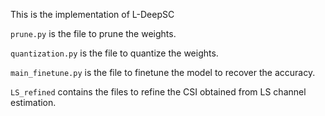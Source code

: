 This is the implementation of L-DeepSC

`prune.py` is the file to prune the weights.

`quantization.py` is the file to quantize the weights.

`main_finetune.py` is the file to finetune the model to recover the accuracy.

`LS_refined` contains the files to refine the CSI obtained from LS channel estimation.